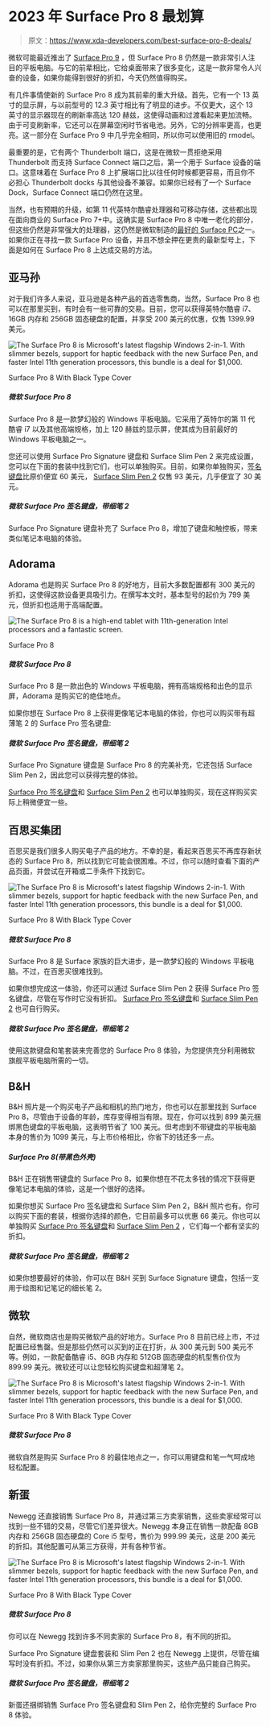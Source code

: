 # 2023 年 Surface Pro 8 最划算

> 原文：<https://www.xda-developers.com/best-surface-pro-8-deals/>

微软可能最近推出了 [Surface Pro 9](https://www.xda-developers.com/surface-pro-9-5g-review/) ，但 Surface Pro 8 仍然是一款非常引人注目的平板电脑。与它的前辈相比，它给桌面带来了很多变化，这是一款非常令人兴奋的设备，如果你能得到很好的折扣，今天仍然值得购买。

有几件事情使新的 Surface Pro 8 成为其前辈的重大升级。首先，它有一个 13 英寸的显示屏，与以前型号的 12.3 英寸相比有了明显的进步。不仅更大，这个 13 英寸的显示器现在的刷新率高达 120 赫兹，这使得动画和过渡看起来更加流畅。由于可变刷新率，它还可以在屏幕空闲时节省电池。另外，它的分辨率更高，也更亮。这一部分在 Surface Pro 9 中几乎完全相同，所以你可以使用旧的 rmodel。

最重要的是，它有两个 Thunderbolt 端口，这是在微软一贯拒绝采用 Thunderbolt 而支持 Surface Connect 端口之后，第一个用于 Surface 设备的端口。这意味着在 Surface Pro 8 上扩展端口比以往任何时候都更容易，而且你不必担心 Thunderbolt docks 与其他设备不兼容。如果你已经有了一个 Surface Dock，Surface Connect 端口仍然在这里。

当然，也有预期的升级，如第 11 代英特尔酷睿处理器和可移动存储，这些都出现在面向商业的 Surface Pro 7+中。这确实是 Surface Pro 8 中唯一老化的部分，但这些仍然是非常强大的处理器，这仍然是微软制造的[最好的 Surface PC](https://www.xda-developers.com/best-microsoft-surface-pcs/)之一。如果你正在寻找一款 Surface Pro 设备，并且不想全押在更贵的最新型号上，下面是如何在 Surface Pro 8 上达成交易的方法。

## 亚马孙

对于我们许多人来说，亚马逊是各种产品的首选零售商，当然，Surface Pro 8 也可以在那里买到，有时会有一些可靠的交易。目前，您可以获得英特尔酷睿 i7、16GB 内存和 256GB 固态硬盘的配置，并享受 200 美元的优惠，仅售 1399.99 美元。

 <picture>![The Surface Pro 8 is Microsoft's latest flagship Windows 2-in-1\. With slimmer bezels, support for haptic feedback with the new Surface Pen, and faster Intel 11th generation processors, this bundle is a deal for $1,000.](img/6ab024029ee4c18aaa45f7082bb41691.png)</picture> 

Surface Pro 8 With Black Type Cover

##### 微软 Surface Pro 8

Surface Pro 8 是一款梦幻般的 Windows 平板电脑。它采用了英特尔的第 11 代酷睿 i7 以及其他高端规格，加上 120 赫兹的显示屏，使其成为目前最好的 Windows 平板电脑之一。

您还可以使用 Surface Pro Signature 键盘和 Surface Slim Pen 2 来完成设置，您可以在下面的套装中找到它们，也可以单独购买。目前，如果你单独购买，[签名键盘](https://www.amazon.com/Microsoft-Surface-Pro-Signature-Keyboard/dp/B09DK6MG8R?tag=xda-2amgdnh-20&ascsubtag=UUxdaUeUpU6891&asc_refurl=https%3A%2F%2Fwww.xda-developers.com%2Fbest-surface-pro-8-deals%2F&asc_campaign=Commerce)比原价便宜 60 美元， [Surface Slim Pen 2](https://www.amazon.com/Microsoft-Surface-Slim-Pen-Matte/dp/B09DK2YSH2?tag=xda-2amgdnh-20&ascsubtag=UUxdaUeUpU6891&asc_refurl=https%3A%2F%2Fwww.xda-developers.com%2Fbest-surface-pro-8-deals%2F&asc_campaign=Commerce) 仅售 93 美元，几乎便宜了 30 美元。

##### 微软 Surface Pro 签名键盘，带细笔 2

Surface Pro Signature 键盘补充了 Surface Pro 8，增加了键盘和触控板，带来类似笔记本电脑的体验。

## Adorama

Adorama 也是购买 Surface Pro 8 的好地方，目前大多数配置都有 300 美元的折扣，这使得这款设备更具吸引力。在撰写本文时，基本型号的起价为 799 美元，但折扣也适用于高端配置。

 <picture>![The Surface Pro 8 is a high-end tablet with 11th-generation Intel processors and a fantastic screen.](img/52b67b0e6ea5a21aca3ec862632e0b8c.png)</picture> 

Surface Pro 8

##### 微软 Surface Pro 8

Surface Pro 8 是一款出色的 Windows 平板电脑，拥有高端规格和出色的显示屏，Adorama 是购买它的绝佳地点。

如果你想在 Surface Pro 8 上获得更像笔记本电脑的体验，你也可以购买带有超薄笔 2 的 Surface Pro 签名键盘:

##### 微软 Surface Pro 签名键盘，带细笔 2

Surface Pro Signature 键盘是 Surface Pro 8 的完美补充，它还包括 Surface Slim Pen 2，因此您可以获得完整的体验。

[Surface Pro 签名键盘](https://adorama.rfvk.net/c/2233363/51926/1036?subId1=UUxdaUeUpU6891&subId2=exda&u=https%3A%2F%2Fwww.adorama.com%2Fmi8xa00061.html)和 [Surface Slim Pen 2](https://adorama.rfvk.net/c/2233363/51926/1036?subId1=UUxdaUeUpU6891&subId2=exda&u=https%3A%2F%2Fwww.adorama.com%2Fmi8wv00001.html) 也可以单独购买，现在这样购买实际上稍微便宜一些。

## 百思买集团

百思买是我们很多人购买电子产品的地方。不幸的是，看起来百思买不再库存新状态的 Surface Pro 8，所以找到它可能会很困难。不过，你可以随时查看下面的产品页面，并尝试在开箱或二手条件下找到它。

 <picture>![The Surface Pro 8 is Microsoft's latest flagship Windows 2-in-1\. With slimmer bezels, support for haptic feedback with the new Surface Pen, and faster Intel 11th generation processors, this bundle is a deal for $1,000.](img/6ab024029ee4c18aaa45f7082bb41691.png)</picture> 

Surface Pro 8 With Black Type Cover

##### 微软 Surface Pro 8

Surface Pro 8 是 Surface 家族的巨大进步，是一款梦幻般的 Windows 平板电脑。不过，在百思买很难找到。

如果你想完成这一体验，你还可以通过 Surface Slim Pen 2 获得 Surface Pro 签名键盘，尽管在写作时它没有折扣。 [Surface Pro 签名键盘](https://shop-links.co/link/?exclusive=1&publisher_slug=xda&article_name=Best+deals+on+Surface+Pro+8+in+2023&article_url=https%3A%2F%2Fwww.xda-developers.com%2Fbest-surface-pro-8-deals%2F&u1=UUxdaUeUpU6891&url=https%3A%2F%2Fwww.bestbuy.com%2Fsite%2Fmicrosoft-surface-pro-signature-keyboard-for-pro-x-pro-8-and-pro-9-black-alcantara-material%2F6478005.p)和 [Surface Slim Pen 2](https://shop-links.co/link/?exclusive=1&publisher_slug=xda&article_name=Best+deals+on+Surface+Pro+8+in+2023&article_url=https%3A%2F%2Fwww.xda-developers.com%2Fbest-surface-pro-8-deals%2F&u1=UUxdaUeUpU6891&url=https%3A%2F%2Fwww.bestbuy.com%2Fsite%2Fmicrosoft-surface-slim-pen-2-matte-black%2F6477996.p) 也可自行购买。

##### 微软 Surface Pro 签名键盘，带细笔 2

使用这款键盘和笔套装来完善您的 Surface Pro 8 体验，为您提供充分利用微软旗舰平板电脑所需的一切。

## B&H

B&H 照片是一个购买电子产品和相机的热门地方，你也可以在那里找到 Surface Pro 8，尽管由于设备的年龄，库存变得相当有限。现在，你可以找到 899 美元捆绑黑色键盘的平板电脑，这表明节省了 100 美元。但考虑到不带键盘的平板电脑本身的售价为 1099 美元，与上市价格相比，你省下的钱还多一点。

##### Surface Pro 8(带黑色外壳)

B&H 正在销售带键盘的 Surface Pro 8，如果你想在不花太多钱的情况下获得更像笔记本电脑的体验，这是一个很好的选择。

如果你想买 Surface Pro 签名键盘和 Surface Slim Pen 2，B&H 照片也有。你可以购买下面的套装，根据你选择的颜色，它目前最多可以优惠 66 美元。你也可以单独购买 [Surface Pro 签名键盘](https://www.bhphotovideo.com/c/product/1664797-REG/microsoft_8xa_00001_surface_pro_sig_kb.html/BI/21019/KBID/17612/SID/UUxdaUeUpU6891)和 [Surface Slim Pen 2](https://www.bhphotovideo.com/c/product/1664791-REG/microsoft_8wv_00001_surface_slim_pen_2.html/BI/21019/KBID/17612/SID/UUxdaUeUpU6891) ，它们每一个都有坚实的折扣。

##### 微软 Surface Pro 签名键盘，带细笔 2

如果你想要最好的体验，你可以在 B&H 买到 Surface Signature 键盘，包括一支用于绘图和记笔记的细长笔 2。

## 微软

自然，微软商店也是购买微软产品的好地方。Surface Pro 8 目前已经上市，不过配置已经售罄。但是那些仍然可以买到的正在打折，从 300 美元到 500 美元不等。例如，一款配备酷睿 i5、8GB 内存和 512GB 固态硬盘的机型售价仅为 899.99 美元。微软还可以让您轻松购买键盘和超薄笔 2。

 <picture>![The Surface Pro 8 is Microsoft's latest flagship Windows 2-in-1\. With slimmer bezels, support for haptic feedback with the new Surface Pen, and faster Intel 11th generation processors, this bundle is a deal for $1,000.](img/6ab024029ee4c18aaa45f7082bb41691.png)</picture> 

Surface Pro 8 With Black Type Cover

##### 微软 Surface Pro 8

微软自然是购买 Surface Pro 8 的最佳地点之一，你可以用键盘和笔一气呵成地轻松配置。

## 新蛋

Newegg 还直接销售 Surface Pro 8，并通过第三方卖家销售，这些卖家经常可以找到一些不错的交易，尽管它们差异很大。Newegg 本身正在销售一款配备 8GB 内存和 256GB 固态硬盘的 Core i5 型号，售价为 999.99 美元，这是 200 美元的折扣。其他配置可从第三方获得，并有各种节省。

 <picture>![The Surface Pro 8 is Microsoft's latest flagship Windows 2-in-1\. With slimmer bezels, support for haptic feedback with the new Surface Pen, and faster Intel 11th generation processors, this bundle is a deal for $1,000.](img/6ab024029ee4c18aaa45f7082bb41691.png)</picture> 

Surface Pro 8 With Black Type Cover

##### 微软 Surface Pro 8

你可以在 Newegg 找到许多不同卖家的 Surface Pro 8，有不同的折扣。

Surface Pro Signature 键盘套装和 Slim Pen 2 也在 Newegg 上提供，尽管在编写时没有折扣。不过，如果你从第三方卖家那里购买，这些产品只能自己购买。

##### 微软 Surface Pro 签名键盘，带细笔 2

新蛋还捆绑销售 Surface Pro 签名键盘和 Slim Pen 2，给你完整的 Surface Pro 8 体验。